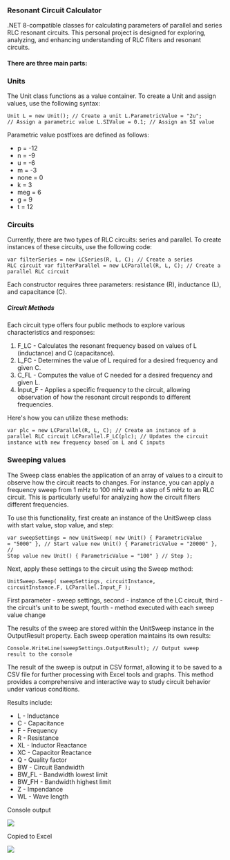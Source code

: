<h3>Resonant Circuit Calculator</h3>
<p>.NET 8-compatible classes for calculating parameters of parallel and series RLC resonant circuits. This personal project is designed for exploring, analyzing, and enhancing understanding of RLC filters and resonant circuits.</p>
<h4>There are three main parts:</h4>
<h3><bold>Units</bold></h3>

<p>The Unit class functions as a value container. To create a Unit and assign values, use the following syntax:</p>

<code>Unit L = new Unit();  // Create a unit
L.ParametricValue = "2u";  // Assign a parametric value
L.SIValue = 0.1;  // Assign an SI value
</code>

<p>Parametric value postfixes are defined as follows:</p>

<ul>
  <li>p = -12</li>
  <li>n = -9</li>
  <li>u = -6</li>
  <li>m = -3</li>
  <li>none = 0</li>
  <li>k = 3</li>
  <li>meg = 6</li>
  <li>g = 9</li>
  <li>t = 12</li>
</ul>

<h3><bold>Circuits</bold></h3>

<p>Currently, there are two types of RLC circuits: series and parallel. To create instances of these circuits, use the following code:</p>

<code>var filterSeries = new LCSeries(R, L, C);  // Create a series RLC circuit
var filterParallel = new LCParallel(R, L, C);  // Create a parallel RLC circuit
</code>

<p>Each constructor requires three parameters: resistance (R), inductance (L), and capacitance (C).</p>

<h5><bold>Circuit Methods</bold></h5>

<p>Each circuit type offers four public methods to explore various characteristics and responses:</p>

<ol>
  <li>F_LC - Calculates the resonant frequency based on values of L (inductance) and C (capacitance).</li>
  <li>L_FC - Determines the value of L required for a desired frequency and given C.</li>
  <li>C_FL - Computes the value of C needed for a desired frequency and given L.</li>
  <li>Input_F - Applies a specific frequency to the circuit, allowing observation of how the resonant circuit responds to different frequencies.</li>
</ol>

<p>Here's how you can utilize these methods:</p>

<code>var plc = new LCParallel(R, L, C); // Create an instance of a parallel RLC circuit
LCParallel.F_LC(plc); // Updates the circuit instance with new frequency based on L and C inputs
</code>

<h3><bold>Sweeping values</bold></h3>

<p>The Sweep class enables the application of an array of values to a circuit to observe how the circuit reacts to changes. For instance, you can apply a frequency sweep from 1 mHz to 100 mHz with a step of 5 mHz to an RLC circuit. This is particularly useful for analyzing how the circuit filters different frequencies.</p>

<p>To use this functionality, first create an instance of the UnitSweep class with start value, stop value, and step:</p>

<code>var sweepSettings = new UnitSweep(
    new Unit() { ParametricValue = "5000" },  // Start value
    new Unit() { ParametricValue = "20000" }, // Stop value
    new Unit() { ParametricValue = "100" }    // Step
);</code>

<p>Next, apply these settings to the circuit using the Sweep method:</p>

<code>UnitSweep.Sweep<LCParallel>(
    sweepSettings, 
    circuitInstance, 
    circuitInstance.F, 
    LCParallel.Input_F
);</code>
<p>First parameter - sweep settings, second - instance of the LC circuit, third - the circuit's unit to be swept, fourth - method executed with each sweep value change</p>

<p>The results of the sweep are stored within the UnitSweep instance in the OutputResult property. Each sweep operation maintains its own results:</p>

<code>Console.WriteLine(sweepSettings.OutputResult); // Output sweep result to the console</code>

<p>The result of the sweep is output in CSV format, allowing it to be saved to a CSV file for further processing with Excel tools and graphs. This method provides a comprehensive and interactive way to study circuit behavior under various conditions.</p>

<p>Results include:</p>
<ul>
  <li>L - Inductance</li>
  <li>C - Capacitance</li>
  <li>F - Frequency</li>
  <li>R - Resistance</li>
  <li>XL - Inductor Reactance</li>
  <li>XC - Capacitor Reactance</li>
  <li>Q - Quality factor</li>
  <li>BW - Circuit Bandwidth</li>
  <li>BW_FL - Bandwidth lowest limit</li>
  <li>BW_FH - Bandwidth highest limit</li>
  <li>Z - Impendance</li>
  <li>WL - Wave length</li>
</ul>
<p>Console output</p>
<img src="https://github.com/mykhailozezul/ResonantCircuit/assets/110465477/e1351846-2eb5-479a-85cc-a1dc7e8f3f4c">

<p>Copied to Excel</p>
<img src="https://github.com/mykhailozezul/ResonantCircuit/assets/110465477/c1a073ac-f658-4f98-8301-bd22788ef15d" >


